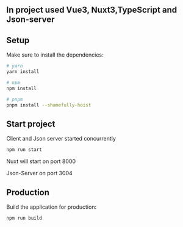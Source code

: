 
## In project used Vue3, Nuxt3,TypeScript and Json-server 

## Setup

Make sure to install the dependencies:

```bash
# yarn
yarn install

# npm
npm install

# pnpm
pnpm install --shamefully-hoist
```

## Start project

Client and Json server started concurrently

```bash
npm run start
```

Nuxt will start on port 8000

Json-Server on port 3004

## Production

Build the application for production:

```bash
npm run build
```
